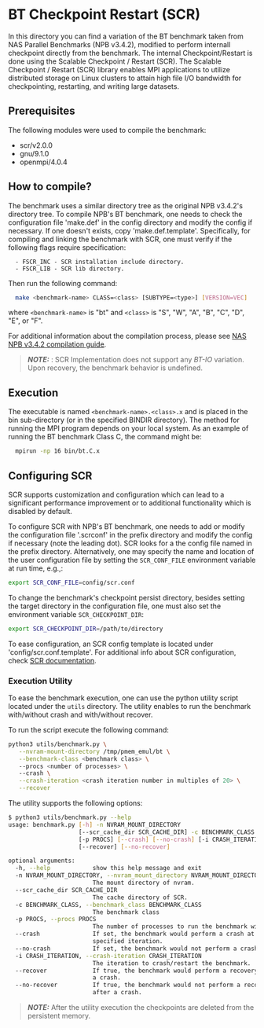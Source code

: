# BT Checkpoint Restart (SCR)

In this directory you can find a variation of the BT benchmark taken from NAS Parallel Benchmarks (NPB v3.4.2), modified to perform internall checkpoint directly from the benchmark.
The internal Checkpoint/Restart is done using the Scalable Checkpoint / Restart (SCR). The Scalable Checkpoint / Restart (SCR) library enables MPI applications to utilize distributed storage on Linux clusters to attain high file I/O bandwidth for checkpointing, restarting, and writing large datasets.

## Prerequisites

The following modules were used to compile the benchmark:

* scr/v2.0.0
* gnu/9.1.0
* openmpi/4.0.4

## How to compile?

The benchmark uses a similar directory tree as the original NPB v3.4.2's directory tree. To compile NPB's BT benchmark, one needs to check the configuration file 'make.def' in the config directory and modify the config if necessary. If one doesn't exists, copy 'make.def.template'.
Specifically, for compiling and linking the benchmark with SCR, one must verify if the following flags require specification:

```config
  - FSCR_INC - SCR installation include directory.
  - FSCR_LIB - SCR lib directory.
```

Then run the following command:

```bash
  make <benchmark-name> CLASS=<class> [SUBTYPE=<type>] [VERSION=VEC]
```

   where `<benchmark-name>`  is "bt" and `<class>` is "S", "W", "A", "B", "C", "D", "E", or "F".

For additional information about the compilation process, please see [NAS NPB v3.4.2 compilation guide](https://www.nas.nasa.gov/software/npb.html).

> **_NOTE:_** : SCR Implementation does not support any *BT-IO* variation. Upon recovery, the benchmark behavior is undefined.

## Execution

The executable is named `<benchmark-name>.<class>.x` and is placed in the bin sub-directory (or in the specified BINDIR directory). The method for running the MPI program depends on your local system. As an example of running the BT benchmark Class C, the command might be:

```bash
  mpirun -np 16 bin/bt.C.x
```

## Configuring SCR

SCR supports customization and configuration which can lead to a significant performance improvement or to additional functionality which is disabled by default.

To configure SCR with NPB's BT benchmark, one needs to add or modify the configuration file '.scrconf' in the prefix directory and modify the config if necessary (note the leading dot). SCR looks for a the config file named in the prefix directory. Alternatively, one may specify the name and location of the user configuration file by setting the `SCR_CONF_FILE` environment variable at run time, e.g.,:

```bash
export SCR_CONF_FILE=config/scr.conf
```

To change the benchmark's checkpoint persist directory, besides setting the target directory in the configuration file, one must also set the environment variable `SCR_CHECKPOINT_DIR`:

```bash
export SCR_CHECKPOINT_DIR=/path/to/directory
```

To ease configuration, an SCR config template is located under 'config/scr.conf.template'. For additional info about SCR configuration, check [SCR documentation](https://scr.readthedocs.io/en/latest/users/config.html).  

### Execution Utility

To ease the benchmark execution, one can use the python utility script located under the `utils` directory. The utility enables to run the benchmark with/without crash and with/without recover.

To run the script execute the following command:

```bash
python3 utils/benchmark.py \
   --nvram-mount-directory /tmp/pmem_emul/bt \
   --benchmark-class <benchmark class> \ 
   --procs <number of processes> \  
   --crash \
   --crash-iteration <crash iteration number in multiples of 20> \
   --recover
```

The utility supports the following options:

```bash
$ python3 utils/benchmark.py --help
usage: benchmark.py [-h] -n NVRAM_MOUNT_DIRECTORY
                    [--scr_cache_dir SCR_CACHE_DIR] -c BENCHMARK_CLASS
                    [-p PROCS] [--crash] [--no-crash] [-i CRASH_ITERATION]
                    [--recover] [--no-recover]

optional arguments:
  -h, --help            show this help message and exit
  -n NVRAM_MOUNT_DIRECTORY, --nvram_mount_directory NVRAM_MOUNT_DIRECTORY
                        The mount directory of nvram.
  --scr_cache_dir SCR_CACHE_DIR
                        The cache directory of SCR.
  -c BENCHMARK_CLASS, --benchmark_class BENCHMARK_CLASS
                        The benchmark class
  -p PROCS, --procs PROCS
                        The number of processes to run the benchmark with.
  --crash               If set, the benchmark would perform a crash at the
                        specified iteration.
  --no-crash            If set, the benchmark would not perform a crash.
  -i CRASH_ITERATION, --crash-iteration CRASH_ITERATION
                        The iteration to crash/restart the benchmark.
  --recover             If true, the benchmark would perform a recovery after
                        a crash.
  --no-recover          If true, the benchmark would not perform a recovery
                        after a crash.
```

> **_NOTE:_**  After the utility execution the checkpoints are deleted from the persistent memory.
